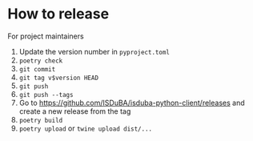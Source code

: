 <!--
SPDX-FileCopyrightText: 2025 Intevation GmbH

SPDX-License-Identifier: Apache-2.0
-->

# How to release

For project maintainers

1. Update the version number in `pyproject.toml`
2. `poetry check`
3. `git commit`
4. `git tag v$version HEAD`
5. `git push`
6. `git push --tags`
7. Go to https://github.com/ISDuBA/isduba-python-client/releases and create a new release from the tag
8. `poetry build`
9. `poetry upload` or `twine upload dist/...`
